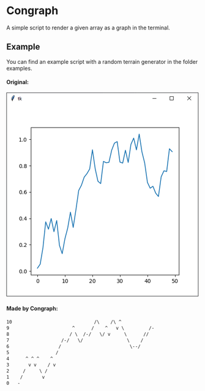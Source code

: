 # Congraph
A simple script to render a given array as a graph in the terminal.

## Example
You can find an example script with a random terrain generator in the folder examples.

#### Original:

![alt text](https://github.com/Flederossi/Congraph/blob/main/Screen.png)

#### Made by Congraph:
```
10	                            /\    /\ ^            
9	                    ^      /    ^   v \         /-
8	                   / \  /-/   \/ v     \      //  
7	                /-/   \/                \    /    
6	               /                         \--/     
5	              /                                   
4	   ^ ^ ^    ^                                     
3	    v v    / v                                    
2	  /     \ /                                       
1	 /       v                                        
0	-                                                 
```
